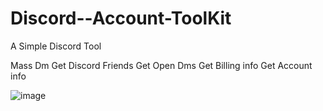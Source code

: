 # Discord--Account-ToolKit
A Simple Discord Tool

Mass Dm
Get Discord Friends
Get Open Dms
Get Billing info
Get Account info

![image](https://github.com/0xSuspect/Discord--Account-ToolKit/assets/152611711/785fb039-412b-4b1d-a6f0-47ef7c105f8c)


